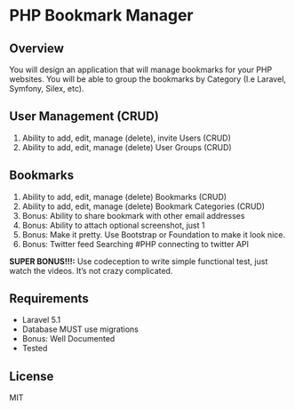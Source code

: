 # PHP Bookmark Manager

## Overview
You will design an application that will manage bookmarks for your PHP websites. You will be able to group the bookmarks by Category (I.e Laravel, Symfony, Silex, etc).

## User Management (CRUD)

1. Ability to add, edit, manage (delete), invite Users (CRUD)
2. Ability to add, edit, manage (delete) User Groups (CRUD)

## Bookmarks

1. Ability to add, edit, manage (delete) Bookmarks (CRUD)
2. Ability to add, edit, manage (delete) Bookmark Categories (CRUD)
3. Bonus: Ability to share bookmark with other email addresses
4. Bonus: Ability to attach optional screenshot, just 1
5. Bonus: Make it pretty. Use Bootstrap or Foundation to make it look nice.
6. Bonus: Twitter feed Searching #PHP connecting to twitter API

**SUPER BONUS!!!:** Use codeception to write simple functional test, just watch the videos. It’s not crazy complicated.

## Requirements

  * Laravel 5.1
  * Database MUST use migrations
  * Bonus: Well Documented
  * Tested
  
## License 
MIT
